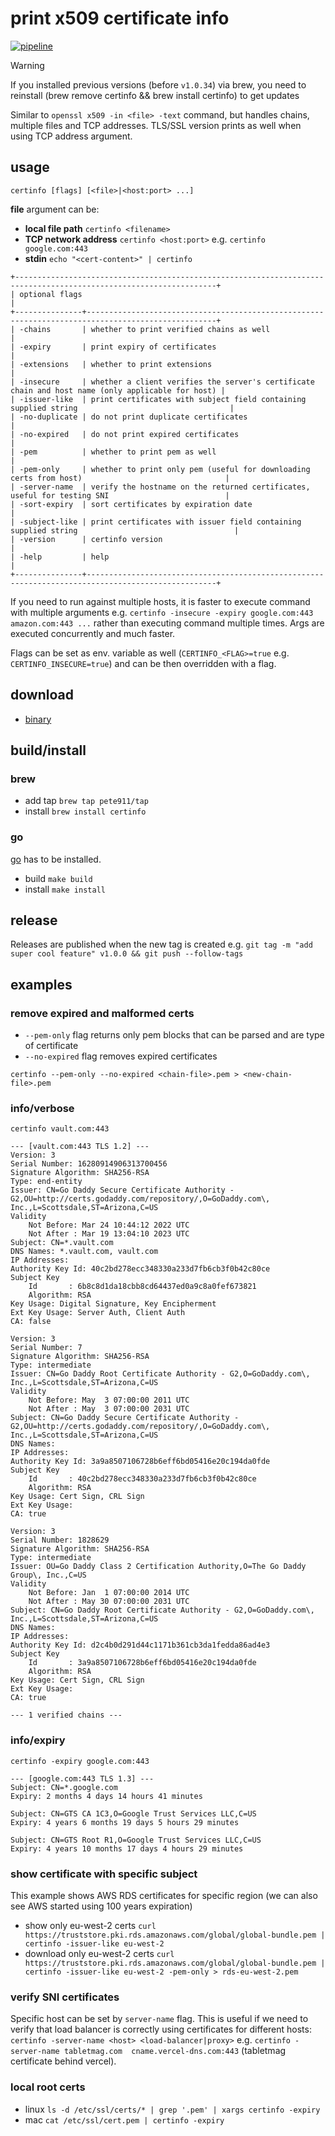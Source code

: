 # print x509 certificate info

[![pipeline](https://github.com/pete911/certinfo/actions/workflows/pipeline.yml/badge.svg)](https://github.com/pete911/certinfo/actions/workflows/pipeline.yml)

> [!WARNING]  
> If you installed previous versions (before `v1.0.34`) via brew, you need to reinstall (brew remove certinfo && brew install certinfo) to get updates

Similar to `openssl x509 -in <file> -text` command, but handles chains, multiple files and TCP addresses. TLS/SSL
version prints as well when using TCP address argument.

## usage

```shell script
certinfo [flags] [<file>|<host:port> ...]
```

**file** argument can be:
 - **local file path** `certinfo <filename>`
 - **TCP network address** `certinfo <host:port>` e.g. `certinfo google.com:443`
 - **stdin** `echo "<cert-content>" | certinfo`

```
+-------------------------------------------------------------------------------------------------------------------+
| optional flags                                                                                                    |
+---------------+---------------------------------------------------------------------------------------------------+
| -chains       | whether to print verified chains as well                                                          |
| -expiry       | print expiry of certificates                                                                      |
| -extensions   | whether to print extensions                                                                       |
| -insecure     | whether a client verifies the server's certificate chain and host name (only applicable for host) |
| -issuer-like  | print certificates with subject field containing supplied string                                  |
| -no-duplicate | do not print duplicate certificates                                                               |
| -no-expired   | do not print expired certificates                                                                 |
| -pem          | whether to print pem as well                                                                      |
| -pem-only     | whether to print only pem (useful for downloading certs from host)                                |
| -server-name  | verify the hostname on the returned certificates, useful for testing SNI                          |
| -sort-expiry  | sort certificates by expiration date                                                              |
| -subject-like | print certificates with issuer field containing supplied string                                   |
| -version      | certinfo version                                                                                  |
| -help         | help                                                                                              |
+---------------+---------------------------------------------------------------------------------------------------+
```

If you need to run against multiple hosts, it is faster to execute command with multiple arguments e.g.
`certinfo -insecure -expiry google.com:443 amazon.com:443 ...` rather than executing command multiple times. Args are
executed concurrently and much faster.

Flags can be set as env. variable as well (`CERTINFO_<FLAG>=true` e.g. `CERTINFO_INSECURE=true`) and can be then
overridden with a flag.

## download

 - [binary](https://github.com/pete911/certinfo/releases)

## build/install

### brew

- add tap `brew tap pete911/tap`
- install `brew install certinfo`

### go

[go](https://golang.org/dl/) has to be installed.
 - build `make build`
 - install `make install`

## release

Releases are published when the new tag is created e.g.
`git tag -m "add super cool feature" v1.0.0 && git push --follow-tags`

## examples

### remove expired and malformed certs

- `--pem-only` flag returns only pem blocks that can be parsed and are type of certificate
- `--no-expired` flag removes expired certificates

`certinfo --pem-only --no-expired <chain-file>.pem > <new-chain-file>.pem`

### info/verbose

`certinfo vault.com:443`
```
--- [vault.com:443 TLS 1.2] ---
Version: 3
Serial Number: 16280914906313700456
Signature Algorithm: SHA256-RSA
Type: end-entity
Issuer: CN=Go Daddy Secure Certificate Authority - G2,OU=http://certs.godaddy.com/repository/,O=GoDaddy.com\, Inc.,L=Scottsdale,ST=Arizona,C=US
Validity
    Not Before: Mar 24 10:44:12 2022 UTC
    Not After : Mar 19 13:04:10 2023 UTC
Subject: CN=*.vault.com
DNS Names: *.vault.com, vault.com
IP Addresses:
Authority Key Id: 40c2bd278ecc348330a233d7fb6cb3f0b42c80ce
Subject Key
    Id       : 6b8c8d1da18cbb8cd64437ed0a9c8a0fef673821
    Algorithm: RSA
Key Usage: Digital Signature, Key Encipherment
Ext Key Usage: Server Auth, Client Auth
CA: false

Version: 3
Serial Number: 7
Signature Algorithm: SHA256-RSA
Type: intermediate
Issuer: CN=Go Daddy Root Certificate Authority - G2,O=GoDaddy.com\, Inc.,L=Scottsdale,ST=Arizona,C=US
Validity
    Not Before: May  3 07:00:00 2011 UTC
    Not After : May  3 07:00:00 2031 UTC
Subject: CN=Go Daddy Secure Certificate Authority - G2,OU=http://certs.godaddy.com/repository/,O=GoDaddy.com\, Inc.,L=Scottsdale,ST=Arizona,C=US
DNS Names:
IP Addresses:
Authority Key Id: 3a9a8507106728b6eff6bd05416e20c194da0fde
Subject Key
    Id       : 40c2bd278ecc348330a233d7fb6cb3f0b42c80ce
    Algorithm: RSA
Key Usage: Cert Sign, CRL Sign
Ext Key Usage:
CA: true

Version: 3
Serial Number: 1828629
Signature Algorithm: SHA256-RSA
Type: intermediate
Issuer: OU=Go Daddy Class 2 Certification Authority,O=The Go Daddy Group\, Inc.,C=US
Validity
    Not Before: Jan  1 07:00:00 2014 UTC
    Not After : May 30 07:00:00 2031 UTC
Subject: CN=Go Daddy Root Certificate Authority - G2,O=GoDaddy.com\, Inc.,L=Scottsdale,ST=Arizona,C=US
DNS Names:
IP Addresses:
Authority Key Id: d2c4b0d291d44c1171b361cb3da1fedda86ad4e3
Subject Key
    Id       : 3a9a8507106728b6eff6bd05416e20c194da0fde
    Algorithm: RSA
Key Usage: Cert Sign, CRL Sign
Ext Key Usage:
CA: true

--- 1 verified chains ---
```

### info/expiry

`certinfo -expiry google.com:443`
```
--- [google.com:443 TLS 1.3] ---
Subject: CN=*.google.com
Expiry: 2 months 4 days 14 hours 41 minutes

Subject: CN=GTS CA 1C3,O=Google Trust Services LLC,C=US
Expiry: 4 years 6 months 19 days 5 hours 29 minutes

Subject: CN=GTS Root R1,O=Google Trust Services LLC,C=US
Expiry: 4 years 10 months 17 days 4 hours 29 minutes
```

### show certificate with specific subject
This example shows AWS RDS certificates for specific region (we can also see AWS started using 100 years expiration)
- show only eu-west-2 certs `curl https://truststore.pki.rds.amazonaws.com/global/global-bundle.pem | certinfo -issuer-like eu-west-2`
- download only eu-west-2 certs `curl https://truststore.pki.rds.amazonaws.com/global/global-bundle.pem | certinfo -issuer-like eu-west-2 -pem-only > rds-eu-west-2.pem`

### verify SNI certificates
Specific host can be set by `server-name` flag. This is useful if we need to verify that load balancer is correctly
using certificates for different hosts: `certinfo -server-name <host> <load-balancer|proxy>` e.g.
`certinfo -server-name tabletmag.com  cname.vercel-dns.com:443` (tabletmag certificate behind vercel).

### local root certs

- linux `ls -d /etc/ssl/certs/* | grep '.pem' | xargs certinfo -expiry`
- mac `cat /etc/ssl/cert.pem | certinfo -expiry`
